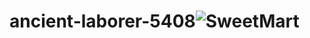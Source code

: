 # ancient-laborer-5408![SweetMart](https://user-images.githubusercontent.com/107460190/213977757-f1aee5ea-c630-4ac0-9714-1bfecd1909e7.png)
